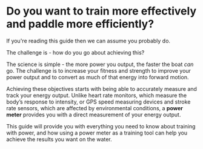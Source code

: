 # Do you want to train more effectively and paddle more efficiently?

If you're reading this guide then we can assume you probably do.

The challenge is - how do you go about achieving this?

The science is simple - the more power you output, the faster the boat *can* go. The challenge is to increase your fitness and strength to improve your power output and to convert as much of that energy into forward motion.

Achieving these objectives starts with being able to accurately measure and track your energy output. Unlike heart rate monitors, which measure the body’s response to intensity, or GPS speed measuring devices and stroke rate sensors, which are affected by environmental conditions, a **power meter** provides you with a direct measurement of your energy output.

This guide will provide you with everything you need to know about training with power, and how using a power meter as a training tool can help you achieve the results you want on the water.